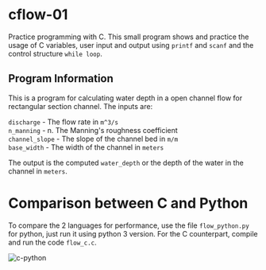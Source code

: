 # cflow-01

Practice programming with C. This small program shows and practice the usage of C variables, user input and output using `printf` and `scanf` and the control structure `while loop`.

## Program Information

This is a program for calculating water depth in a open channel flow for rectangular section channel. The inputs are:

`discharge` - The flow rate in `m^3/s`  
`n_manning` - n. The Manning's roughness coefficient  
`channel_slope` - The slope of the channel bed in `m/m`  
`base_width` - The width of the channel in `meters`

The output is the computed `water_depth` or the depth of the water in the channel in `meters`.

# Comparison between C and Python

To compare the 2 languages for performance, use the file `flow_python.py` for python, just run it using python 3 version. For the
C counterpart, compile and run the code `flow_c.c`.

![c-python](https://user-images.githubusercontent.com/19258246/227296560-eeb22b57-d3ca-45b8-a519-d2cd93a7c758.png)
